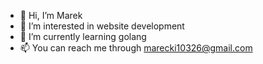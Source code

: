 - 👋 Hi, I’m Marek
- 👀 I’m interested in website development
- 🌱 I’m currently learning golang
- 📫 You can reach me through marecki10326@gmail.com

<!---
marecki103/marecki103 is a ✨ special ✨ repository because its `README.md` (this file) appears on your GitHub profile.
You can click the Preview link to take a look at your changes.
--->
